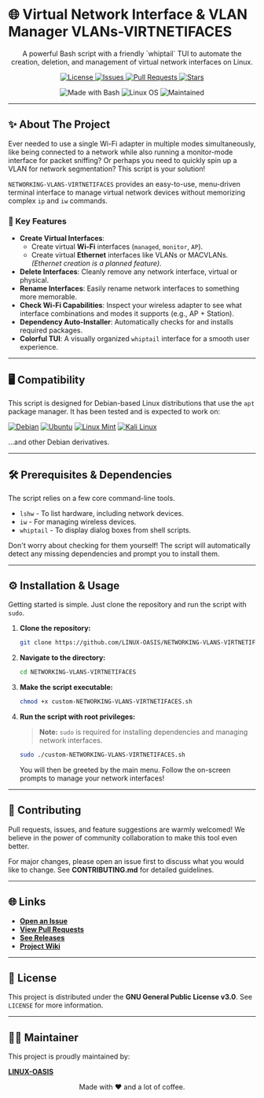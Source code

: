 # 🌐 Virtual Network Interface & VLAN Manager  VLANs-VIRTNETIFACES


<p align="center">
  A powerful Bash script with a friendly `whiptail` TUI to automate the creation, deletion, and management of virtual network interfaces on Linux.
</p>

<p align="center">
  <!-- License -->
  <a href="https://github.com/LINUX-OASIS/NETWORKING-VLANS-VIRTNETIFACES/blob/main/LICENSE">
    <img src="https://img.shields.io/github/license/LINUX-OASIS/NETWORKING-VLANS-VIRTNETIFACES?style=for-the-badge&color=blue" alt="License">
  </a>
  <!-- Issues -->
  <a href="https://github.com/LINUX-OASIS/NETWORKING-VLANS-VIRTNETIFACES/issues">
    <img src="https://img.shields.io/github/issues/LINUX-OASIS/NETWORKING-VLANS-VIRTNETIFACES?style=for-the-badge&color=brightgreen" alt="Issues">
  </a>
  <!-- Pull Requests -->
  <a href="https://github.com/LINUX-OASIS/NETWORKING-VLANS-VIRTNETIFACES/pulls">
    <img src="https://img.shields.io/github/issues-pr/LINUX-OASIS/NETWORKING-VLANS-VIRTNETIFACES?style=for-the-badge&color=9cf" alt="Pull Requests">
  </a>
  <!-- Stars -->
  <a href="https://github.com/LINUX-OASIS/NETWORKING-VLANS-VIRTNETIFACES/stargazers">
    <img src="https://img.shields.io/github/stars/LINUX-OASIS/NETWORKING-VLANS-VIRTNETIFACES?style=for-the-badge&color=gold" alt="Stars">
  </a>
</p>

<p align="center">
  <img src="https://img.shields.io/badge/Made%20with-Bash-4EAA25.svg?style=flat-square&logo=gnu-bash&logoColor=white" alt="Made with Bash">
  <img src="https://img.shields.io/badge/OS-Linux-blue?style=flat-square&logo=linux" alt="Linux OS">
  <img src="https://img.shields.io/badge/Maintained%3F-Yes-green.svg?style=flat-square" alt="Maintained">
</p>

---

## ✨ About The Project

Ever needed to use a single Wi-Fi adapter in multiple modes simultaneously, like being connected to a network while also running a monitor-mode interface for packet sniffing? Or perhaps you need to quickly spin up a VLAN for network segmentation? This script is your solution!

`NETWORKING-VLANS-VIRTNETIFACES` provides an easy-to-use, menu-driven terminal interface to manage virtual network devices without memorizing complex `ip` and `iw` commands.

### 🚀 Key Features

*   **Create Virtual Interfaces**:
    *   Create virtual **Wi-Fi** interfaces (`managed`, `monitor`, `AP`).
    *   Create virtual **Ethernet** interfaces like VLANs or MACVLANs. *(Ethernet creation is a planned feature)*.
*   **Delete Interfaces**: Cleanly remove any network interface, virtual or physical.
*   **Rename Interfaces**: Easily rename network interfaces to something more memorable.
*   **Check Wi-Fi Capabilities**: Inspect your wireless adapter to see what interface combinations and modes it supports (e.g., AP + Station).
*   **Dependency Auto-Installer**: Automatically checks for and installs required packages.
*   **Colorful TUI**: A visually organized `whiptail` interface for a smooth user experience.

---

## 🖥️ Compatibility

This script is designed for Debian-based Linux distributions that use the `apt` package manager. It has been tested and is expected to work on:

<p align="left">
  <a href="https://www.debian.org/" target="_blank"><img src="https://img.shields.io/badge/Debian-A81D33?style=for-the-badge&logo=debian&logoColor=white" alt="Debian"></a>
  <a href="https://ubuntu.com/" target="_blank"><img src="https://img.shields.io/badge/Ubuntu-E95420?style=for-the-badge&logo=ubuntu&logoColor=white" alt="Ubuntu"></a>
  <a href="https://linuxmint.com/" target="_blank"><img src="https://img.shields.io/badge/Linux%20Mint-87CF3E?style=for-the-badge&logo=linuxmint&logoColor=white" alt="Linux Mint"></a>
  <a href="https://www.kali.org/" target="_blank"><img src="https://img.shields.io/badge/Kali_Linux-557C94?style=for-the-badge&logo=kalilinux&logoColor=white" alt="Kali Linux"></a>
</p>

...and other Debian derivatives.

---

## 🛠️ Prerequisites & Dependencies

The script relies on a few core command-line tools.

*   `lshw` - To list hardware, including network devices.
*   `iw` - For managing wireless devices.
*   `whiptail` - To display dialog boxes from shell scripts.

Don't worry about checking for them yourself! The script will automatically detect any missing dependencies and prompt you to install them.

---

## ⚙️ Installation & Usage

Getting started is simple. Just clone the repository and run the script with `sudo`.

1.  **Clone the repository:**
    ```sh
    git clone https://github.com/LINUX-OASIS/NETWORKING-VLANS-VIRTNETIFACES.git
    ```

2.  **Navigate to the directory:**
    ```sh
    cd NETWORKING-VLANS-VIRTNETIFACES
    ```

3.  **Make the script executable:**
    ```sh
    chmod +x custom-NETWORKING-VLANS-VIRTNETIFACES.sh
    ```

4.  **Run the script with root privileges:**
    > **Note:** `sudo` is required for installing dependencies and managing network interfaces.
    ```sh
    sudo ./custom-NETWORKING-VLANS-VIRTNETIFACES.sh
    ```
    
    You will then be greeted by the main menu. Follow the on-screen prompts to manage your network interfaces!

---

## 💬 Contributing

Pull requests, issues, and feature suggestions are warmly welcomed! We believe in the power of community collaboration to make this tool even better.

For major changes, please open an issue first to discuss what you would like to change. See **CONTRIBUTING.md** for detailed guidelines.

---

## 🌐 Links

*   [**Open an Issue**](https://github.com/LINUX-OASIS/NETWORKING-VLANS-VIRTNETIFACES/issues)
*   [**View Pull Requests**](https://github.com/LINUX-OASIS/NETWORKING-VLANS-VIRTNETIFACES/pulls)
*   [**See Releases**](https://github.com/LINUX-OASIS/NETWORKING-VLANS-VIRTNETIFACES/releases)
*   [**Project Wiki**](https://github.com/LINUX-OASIS/NETWORKING-VLANS-VIRTNETIFACES/wiki)

---

## 📜 License

This project is distributed under the **GNU General Public License v3.0**. See `LICENSE` for more information.

---

## 🧙‍♂️ Maintainer

This project is proudly maintained by:

[**LINUX-OASIS**](https://github.com/LINUX-OASIS)

<p align="center">Made with ❤️ and a lot of coffee.</p>
